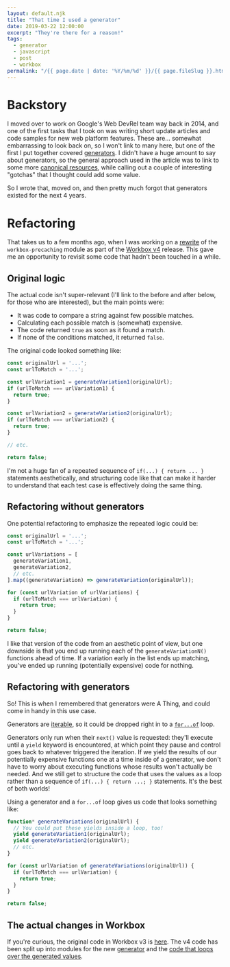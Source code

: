 ```yaml
---
layout: default.njk
title: "That time I used a generator"
date: 2019-03-22 12:00:00
excerpt: "They're there for a reason!"
tags:
  - generator
  - javascript
  - post
  - workbox
permalink: "/{{ page.date | date: '%Y/%m/%d' }}/{{ page.fileSlug }}.html"
---
```


# Backstory

I moved over to work on Google's Web DevRel team way back in 2014, and one of
the first tasks that I took on was writing short update articles and code
samples for new web platform features. These are... somewhat embarrassing to
look back on, so I won't link to many here, but one of the first I put together
covered
[generators](https://developers.google.com/web/updates/2014/10/Generators-the-Gnarly-Bits).
I didn't have a huge amount to say about generators, so the general approach
used in the article was to link to some more
[canonical resources](https://developer.mozilla.org/en-US/docs/Web/JavaScript/Reference/Statements/function*),
while calling out a couple of interesting "gotchas" that I thought could add
some value.

So I wrote that, moved on, and then pretty much forgot that generators existed for the next 4 years.

# Refactoring

That takes us to a few months ago, when I was working on a [rewrite](https://github.com/GoogleChrome/workbox/issues/1793)
of the `workbox-precaching` module as part of the [Workbox v4](https://github.com/GoogleChrome/workbox/releases/tag/v4.0.0)
release. This gave me an opportunity to revisit some code that hadn't been
touched in a while.

## Original logic

The actual code isn't super-relevant (I'll link to the before and after below,
for those who are interested), but the main points were:

- It was code to compare a string against few possible matches.
- Calculating each possible match is (somewhat) expensive.
- The code returned `true` as soon as it found a match.
- If none of the conditions matched, it returned `false`.

The original code looked something like:

```javascript
const originalUrl = '...';
const urlToMatch = '...';

const urlVariation1 = generateVariation1(originalUrl);
if (urlToMatch === urlVariation1) {
  return true;
}

const urlVariation2 = generateVariation2(originalUrl);
if (urlToMatch === urlVariation2) {
  return true;
}

// etc.

return false;
```

I'm not a huge fan of a repeated sequence of `if(...) { return ... }` statements
aesthetically, and structuring code like that can make it harder to understand
that each test case is effectively doing the same thing.

## Refactoring without generators

One potential refactoring to emphasize the repeated logic could be:

```javascript
const originalUrl = '...';
const urlToMatch = '...';

const urlVariations = [
  generateVariation1,
  generateVariation2,
  // etc.
].map((generateVariation) => generateVariation(originalUrl));

for (const urlVariation of urlVariations) {
  if (urlToMatch === urlVariation) {
    return true;
  }
}

return false;
```

I like that version of the code from an aesthetic point of view, but one
downside is that you end up running each of the `generateVariationN()` functions
ahead of time. If a variation early in the list ends up matching, you've ended
up running (potentially expensive) code for nothing.

## Refactoring with generators

So! This is when I remembered that generators were A Thing, and could come in
handy in this use case.

Generators are
[iterable](https://developer.mozilla.org/en-US/docs/Web/JavaScript/Guide/Iterators_and_Generators#Generator_functions),
so it could be dropped right in to a
[`for...of`](https://developer.mozilla.org/en-US/docs/Web/JavaScript/Reference/Statements/for...of)
loop.

Generators only run when their `next()` value is requested: they'll execute
until a `yield` keyword is encountered, at which point they pause and control
goes back to whatever triggered the iteration. If we yield the results of our
potentially expensive functions one at a time inside of a generator, we don't
have to worry about executing functions whose results won't actually be needed.
And we still get to structure the code that uses the values as a loop rather
than a sequence of `if(...) { return ...; }` statements. It's the best of both
worlds!

Using a generator and a `for...of` loop gives us code that looks something like:

```javascript
function* generateVariations(originalUrl) {
  // You could put these yields inside a loop, too!
  yield generateVariation1(originalUrl);
  yield generateVariation2(originalUrl);
  // etc.
}

for (const urlVariation of generateVariations(originalUrl)) {
  if (urlToMatch === urlVariation) {
    return true;
  }
}

return false;
```

## The actual changes in Workbox

If you're curious, the original code in Workbox v3 is
[here](https://github.com/GoogleChrome/workbox/blob/d27aafbdf164f051a883965058e6eb4c0df3a052/packages/workbox-precaching/_default.mjs#L76-L130).
The v4 code has been split up into modules for the new
[generator](https://github.com/GoogleChrome/workbox/blob/f1164254b8abdd12c5c601ee7e7fc7d73fffd979/packages/workbox-precaching/utils/generateURLVariations.mjs#L23-L55)
and the
[code that loops over the generated values](https://github.com/GoogleChrome/workbox/blob/f1164254b8abdd12c5c601ee7e7fc7d73fffd979/packages/workbox-precaching/utils/getCacheKeyForURL.mjs#L25-L35).
